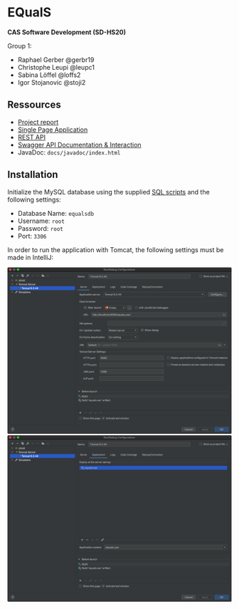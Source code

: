 # EQualS

**CAS Software Development (SD-HS20)**

Group 1:

* Raphael Gerber @gerbr19
* Christophe Leupi @leupc1
* Sabina Löffel @loffs2
* Igor Stojanovic @stoji2


## Ressources

* [Project report](https://gitlab.ti.bfh.ch/cassd2021gruppe1/equals/-/blob/master/docs/Projektbericht_Equals_Gruppe1.pdf)
* [Single Page Application](http://localhost:8080/equals_war)
* [REST API](http://localhost:8080/equals_war/api)
* [Swagger API Documentation & Interaction](http://localhost:8080/equals_war/swagger)
* JavaDoc: `docs/javadoc/index.html`


## Installation

Initialize the MySQL database using the supplied [SQL scripts](https://moodle.bfh.ch/mod/resource/view.php?id=1227593) and the following settings:

* Database Name: `equalsdb`
* Username: `root`
* Password: `root`
* Port: `3306`


In order to run the application with Tomcat, the following settings must be made in IntelliJ:

![IntelliJ Configuration Server](docs/images/intellij_01.png)
![IntelliJ Configuration Deployment](docs/images/intellij_02.png)
